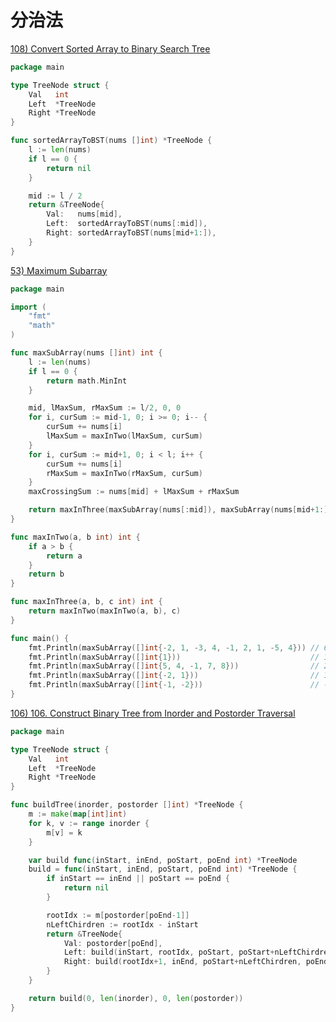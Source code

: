 # 分治法

[108) Convert Sorted Array to Binary Search Tree](https://leetcode.com/problems/convert-sorted-array-to-binary-search-tree/description/)

```go
package main

type TreeNode struct {
	Val   int
	Left  *TreeNode
	Right *TreeNode
}

func sortedArrayToBST(nums []int) *TreeNode {
	l := len(nums)
	if l == 0 {
		return nil
	}

	mid := l / 2
	return &TreeNode{
		Val:   nums[mid],
		Left:  sortedArrayToBST(nums[:mid]),
		Right: sortedArrayToBST(nums[mid+1:]),
	}
}
```

[53) Maximum Subarray](https://leetcode.com/problems/maximum-subarray/description/)

```go
package main

import (
	"fmt"
	"math"
)

func maxSubArray(nums []int) int {
	l := len(nums)
	if l == 0 {
		return math.MinInt
	}

	mid, lMaxSum, rMaxSum := l/2, 0, 0
	for i, curSum := mid-1, 0; i >= 0; i-- {
		curSum += nums[i]
		lMaxSum = maxInTwo(lMaxSum, curSum)
	}
	for i, curSum := mid+1, 0; i < l; i++ {
		curSum += nums[i]
		rMaxSum = maxInTwo(rMaxSum, curSum)
	}
	maxCrossingSum := nums[mid] + lMaxSum + rMaxSum

	return maxInThree(maxSubArray(nums[:mid]), maxSubArray(nums[mid+1:]), maxCrossingSum)
}

func maxInTwo(a, b int) int {
	if a > b {
		return a
	}
	return b
}

func maxInThree(a, b, c int) int {
	return maxInTwo(maxInTwo(a, b), c)
}

func main() {
	fmt.Println(maxSubArray([]int{-2, 1, -3, 4, -1, 2, 1, -5, 4})) // 6
	fmt.Println(maxSubArray([]int{1}))                             // 1
	fmt.Println(maxSubArray([]int{5, 4, -1, 7, 8}))                // 23
	fmt.Println(maxSubArray([]int{-2, 1}))                         // 1
	fmt.Println(maxSubArray([]int{-1, -2}))                        // -1
}
```

[106) 106. Construct Binary Tree from Inorder and Postorder Traversal](https://leetcode.com/problems/construct-binary-tree-from-inorder-and-postorder-traversal/)

```go
package main

type TreeNode struct {
	Val   int
	Left  *TreeNode
	Right *TreeNode
}

func buildTree(inorder, postorder []int) *TreeNode {
	m := make(map[int]int)
	for k, v := range inorder {
		m[v] = k
	}

	var build func(inStart, inEnd, poStart, poEnd int) *TreeNode
	build = func(inStart, inEnd, poStart, poEnd int) *TreeNode {
		if inStart == inEnd || poStart == poEnd {
			return nil
		}

		rootIdx := m[postorder[poEnd-1]]
		nLeftChirdren := rootIdx - inStart
		return &TreeNode{
			Val: postorder[poEnd],
			Left: build(inStart, rootIdx, poStart, poStart+nLeftChirdren),
			Right: build(rootIdx+1, inEnd, poStart+nLeftChirdren, poEnd-1),
		}
	}

	return build(0, len(inorder), 0, len(postorder))
}
```
